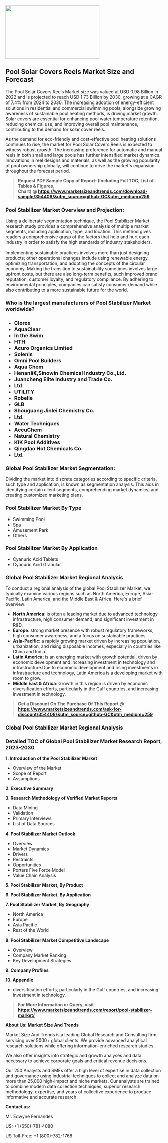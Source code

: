 <p><img class="alignnone size-medium wp-image-20088" src="https://ffe5etoiles.com/wp-content/uploads/2024/12/MST1-300x171.png" alt="" width="300" height="171" /></p><h2>Pool Solar Covers Reels Market Size and Forecast</h2><p>The Pool Solar Covers Reels Market size was valued at USD 0.98 Billion in 2022 and is projected to reach USD 1.73 Billion by 2030, growing at a CAGR of 7.4% from 2024 to 2030. The increasing adoption of energy-efficient solutions in residential and commercial swimming pools, alongside growing awareness of sustainable pool heating methods, is driving market growth. Solar covers are essential for enhancing pool water temperature retention, reducing chemical use, and improving overall pool maintenance, contributing to the demand for solar cover reels.</p><p>As the demand for eco-friendly and cost-effective pool heating solutions continues to rise, the market for Pool Solar Covers Reels is expected to witness robust growth. The increasing preference for automatic and manual reels in both small and large pools has further intensified market dynamics. Innovations in reel designs and materials, as well as the growing popularity of pool ownership globally, will continue to drive the market's expansion throughout the forecast period.</p></p><blockquote id="" class=""><strong>Request PDF Sample Copy of Report: (Including Full TOC, List of Tables &amp; Figures, Chart)&nbsp;@&nbsp;<strong><a href="https://www.marketsizeandtrends.com/download-sample/354408/&utm_source=github-GC&utm_medium=259" target="_blank">https://www.marketsizeandtrends.com/download-sample/354408/&utm_source=github-GC&utm_medium=259</a></strong></strong></blockquote><h3 id="" class="">Pool Stabilizer Market&nbsp;Overview and Projection:</h3><p id="" class="">Using a deliberate segmentation technique, the Pool Stabilizer Market research study provides a comprehensive analysis of multiple market segments, including application, type, and location. This method gives readers a comprehensive grasp of the factors that help and hurt each industry in order to satisfy the high standards of industry stakeholders. <br /> <br />Implementing sustainable practices involves more than just designing products; other operational changes include using renewable energy, optimizing transportation, and adopting the concepts of the circular economy. Making the transition to sustainability sometimes involves large upfront costs, but there are also long-term benefits, such improved brand reputation, customer loyalty, and regulatory compliance. By adhering to environmental principles, companies can satisfy consumer demand while also contributing to a more sustainable future for the world.</p><h3 id="" class="">Who is the largest manufacturers of&nbsp;Pool Stabilizer Market worldwide?</h3><h3 class=""><p><ul><li>Clorox </li><li> AquaClear </li><li> In the Swim </li><li> HTH </li><li> Acuro Organics Limited </li><li> Solenis </li><li> Omni Pool Builders </li><li> Aqua Chem </li><li> Henanâ€‚Sinowin Chemical Industry Co.,Ltd. </li><li> Juancheng Elite Industry and Trade Co. </li><li> Ltd </li><li> UTILITY </li><li> Robelle </li><li> GLB </li><li> Shouguang Jinlei Chemistry Co. </li><li> Ltd. </li><li> Water Techniques </li><li> AccuChem </li><li> Natural Chemistry </li><li> KIK Pool Additives </li><li> Qingdao Hot Chemicals Co. </li><li> Ltd.</li></ul></p></h3><h3 id="" class="">Global&nbsp;Pool Stabilizer Market Segmentation:</h3><p id="" class="">Dividing the market into discrete categories according to specific criteria, such type and application, is known as segmentation analysis. This aids in identifying certain client segments, comprehending market dynamics, and creating customized marketing plans.</p><h3 id="" class="">Pool Stabilizer Market&nbsp;By Type</h3><p><p><ul><li>Swimming Pool</li><li> Spa</li><li> Amusement Park</li><li> Others</p></li></ul></p></p><h3 id="" class="">Pool Stabilizer Market&nbsp;By Application</h3><p class=""><p><ul><li>Cyanuric Acid Tablets</li><li> Cyanuric Acid Granular</li></ul></p></p><h3 id="" class="">Global Pool Stabilizer Market Regional Analysis</h3><p id="" class="">To conduct a regional analysis of the global Pool Stabilizer Market, we typically examine various regions such as North America, Europe, Asia-Pacific, Latin America, and the Middle East &amp; Africa. Here's a brief overview:</p><ul><li><strong>North America</strong>: is often a leading market due to advanced technology infrastructure, high consumer demand, and significant investment in R&amp;D.</li><li><strong>Europe</strong>: strong market presence with robust regulatory frameworks, high consumer awareness, and a focus on sustainable practices.</li><li><strong>Asia-Pacific</strong>: a rapidly growing market driven by increasing population, urbanization, and rising disposable incomes, especially in countries like China and India.</li><li><strong>Latin America</strong>: is an emerging market with growth potential, driven by economic development and increasing investment in technology and infrastructure.Due to economic development and rising investments in infrastructure and technology, Latin America is a developing market with room to grow.</li><li><strong>Middle East &amp; Africa</strong>: Growth in this region is driven by economic diversification efforts, particularly in the Gulf countries, and increasing investment in technology.</li></ul><blockquote id="" class=""><strong>Get a Discount On The Purchase Of This Report @ <strong><a href="https://www.marketsizeandtrends.com/ask-for-discount/354408/&utm_source=github-GC&utm_medium=259" target="_blank">https://www.marketsizeandtrends.com/ask-for-discount/354408/&utm_source=github-GC&utm_medium=259</a></strong></strong></blockquote><h3 id="" class="">Global Pool Stabilizer Market Regional Analysis</h3><h3 id="" class="">Detailed TOC of Global Pool Stabilizer Market Research Report, 2023-2030</h3><p id="" class=""><strong>1. Introduction of the Pool Stabilizer Market</strong></p><ul><li>Overview of the Market</li><li>Scope of Report</li><li>Assumptions</li></ul><p id="" class=""><strong>2. Executive Summary</strong></p><p id="" class=""><strong>3. Research Methodology of Verified Market Reports</strong></p><ul><li>Data Mining</li><li>Validation</li><li>Primary Interviews</li><li>List of Data Sources</li></ul><p id="" class=""><strong>4. Pool Stabilizer Market Outlook</strong></p><ul><li>Overview</li><li>Market Dynamics</li><li>Drivers</li><li>Restraints</li><li>Opportunities</li><li>Porters Five Force Model</li><li>Value Chain Analysis</li></ul><p id="" class=""><strong>5. Pool Stabilizer Market, By Product</strong></p><p id="" class=""><strong>6. Pool Stabilizer Market, By Application</strong></p><p id="" class=""><strong>7. Pool Stabilizer Market, By Geography</strong></p><ul><li>North America</li><li>Europe</li><li>Asia Pacific</li><li>Rest of the World</li></ul><p id="" class=""><strong>8. Pool Stabilizer Market Competitive Landscape</strong></p><ul><li>Overview</li><li>Company Market Ranking</li><li>Key Development Strategies</li></ul><p id="" class=""><strong>9. Company Profiles</strong></p><p id="" class=""><strong>10. Appendix</strong></p><ul><li>diversification efforts, particularly in the Gulf countries, and increasing investment in technology.</li></ul><blockquote id="" class=""><strong>For More Information or Query, visit <strong><strong><a href="https://www.marketsizeandtrends.com/report/pool-stabilizer-market/" target="_blank">https://www.marketsizeandtrends.com/report/pool-stabilizer-market/</a></strong></strong></strong></blockquote><p id="" class=""><strong>About Us: Market Size And Trends</strong></p><p id="" class="">Market Size And Trends is a leading Global Research and Consulting firm servicing over 5000+ global clients. We provide advanced analytical research solutions while offering information-enriched research studies.</p><p id="" class="">We also offer insights into strategic and growth analyses and data necessary to achieve corporate goals and critical revenue decisions.</p><p id="" class="">Our 250 Analysts and SMEs offer a high level of expertise in data collection and governance using industrial techniques to collect and analyze data on more than 25,000 high-impact and niche markets. Our analysts are trained to combine modern data collection techniques, superior research methodology, expertise, and years of collective experience to produce informative and accurate research.</p><p id="" class=""><strong>Contact us:</strong></p><p id="" class="">Mr. Edwyne Fernandes</p><p id="" class="">US: +1 (650)-781-4080</p><p id="" class="">US Toll-Free: +1 (800)-782-1768</p>
